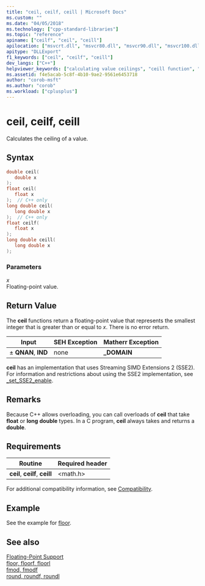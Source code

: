 ```yaml
---
title: "ceil, ceilf, ceill | Microsoft Docs"
ms.custom: ""
ms.date: "04/05/2018"
ms.technology: ["cpp-standard-libraries"]
ms.topic: "reference"
apiname: ["ceilf", "ceil", "ceill"]
apilocation: ["msvcrt.dll", "msvcr80.dll", "msvcr90.dll", "msvcr100.dll", "msvcr100_clr0400.dll", "msvcr110.dll", "msvcr110_clr0400.dll", "msvcr120.dll", "msvcr120_clr0400.dll", "ucrtbase.dll", "ntdll.dll", "api-ms-win-crt-math-l1-1-0.dll"]
apitype: "DLLExport"
f1_keywords: ["ceil", "ceilf", "ceill"]
dev_langs: ["C++"]
helpviewer_keywords: ["calculating value ceilings", "ceill function", "ceil function", "ceilf function"]
ms.assetid: f4e5acab-5c8f-4b10-9ae2-9561e6453718
author: "corob-msft"
ms.author: "corob"
ms.workload: ["cplusplus"]
---
```

# ceil, ceilf, ceill

Calculates the ceiling of a value.

## Syntax

```C
double ceil(
   double x
);
float ceil(
   float x
);  // C++ only
long double ceil(
   long double x
);  // C++ only
float ceilf(
   float x
);
long double ceill(
   long double x
);
```

### Parameters

*x*<br/>
Floating-point value.

## Return Value

The **ceil** functions return a floating-point value that represents the smallest integer that is greater than or equal to *x*. There is no error return.

|Input|SEH Exception|Matherr Exception|
|-----------|-------------------|-----------------------|
|± **QNAN**, **IND**|none|**_DOMAIN**|

**ceil** has an implementation that uses Streaming SIMD Extensions 2 (SSE2). For information and restrictions about using the SSE2 implementation, see [_set_SSE2_enable](set-sse2-enable.md).

## Remarks

Because C++ allows overloading, you can call overloads of **ceil** that take **float** or **long** **double** types. In a C program, **ceil** always takes and returns a **double**.

## Requirements

|Routine|Required header|
|-------------|---------------------|
|**ceil**, **ceilf**, **ceill**|\<math.h>|

For additional compatibility information, see [Compatibility](../../c-runtime-library/compatibility.md).

## Example

See the example for [floor](floor-floorf-floorl.md).

## See also

[Floating-Point Support](../../c-runtime-library/floating-point-support.md)<br/>
[floor, floorf, floorl](floor-floorf-floorl.md)<br/>
[fmod, fmodf](fmod-fmodf.md)<br/>
[round, roundf, roundl](round-roundf-roundl.md)<br/>
